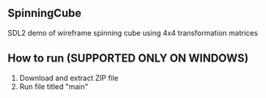 ## SpinningCube
SDL2 demo of wireframe spinning cube using 4x4 transformation matrices

## How to run (SUPPORTED ONLY ON WINDOWS)
1. Download and extract ZIP file
2. Run file titled "main"
